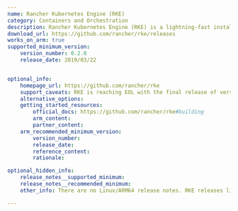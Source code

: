 ```yaml
---
name: Rancher Kubernetes Engine (RKE)
category: Containers and Orchestration
description: Rancher Kubernetes Engine (RKE) is a lightning-fast installer for kubernetes.
download_url: https://github.com/rancher/rke/releases
works_on_arm: true
supported_minimum_version:
    version_number: 0.2.0
    release_date: 2019/03/22


optional_info:
    homepage_url: https://github.com/rancher/rke
    support_caveats: RKE is reaching EOL with the final release of version 1.8. It is recommended to migrate to RKE2. Kindly refer [here](https://github.com/rancher/rke#-important-notice-rke-end-of-life-announcement).
    alternative_options:
    getting_started_resources:
        official_docs: https://github.com/rancher/rke#building
        arm_content:
        partner_content:
    arm_recommended_minimum_version:
        version_number:
        release_date:
        reference_content:
        rationale:

optional_hidden_info:
    release_notes__supported_minimum:
    release_notes__recommended_minimum:
    other_info: There are no Linux/ARM64 release notes. RKE releases linux-arm64 binaries from version 0.2.0 onwards.

---
```

